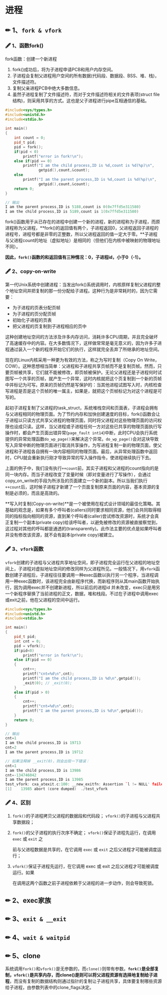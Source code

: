 # 进程

## ✏ 1、`fork & vfork`

### 🖋 1、函数fork\(\)

fork函数：创建一个新进程

1. fork\(\)成功后，将为子进程申请PCB和用户内存空间。
2. 子进程会复制父进程用户空间的所有数据\(代码段、数据段、BSS、堆、栈\)，文件描述符。
3. 复制父亲进程PCB中绝大多数信息。
4. 虽然子进程复制了文件描述符，而对于文件描述符相关的文件表项\(struct file结构\)，则采用共享的方式。这也是父子进程进行pipe互相通信的基础。

```cpp
#include<sys/types.h>
#include<unistd.h>
#include<stdio.h>
 
int main()
{
    int count = 0;
    pid_t pid;
    pid = fork();
    if(pid < 0)
        printf("error in fork!\n");
    else if(pid == 0)
        printf("I am the child process,ID is %d,count is %d(%p)\n",
               getpid(),count,&count);
    else 
        printf("I am the parent process,ID is %d,count is %d(%p)\n",
               getpid(),count,&count);
    return 0;
}

// 输出
I am the parent process,ID is 5188,count is 0(0x7ffd5e311580)
I am the child process,ID is 5189,count is 1(0x7ffd5e311580)
```

fork\(\)函数用于从已存在的进程中创建一个新的进程，新的进程称为子进程，而原进程称为父进程，**fork\(\)的返回值有两个，子进程返回0，父进程返回子进程的进程号，进程号都是非零的正整数，所以父进程返回的值一定大于零。**子进程与父进程count的地址（虚拟地址）是相同的（但他们在内核中被映射的物理地址不同）。

**因此，`fork()`函数的和返回值有三种情况：0，子进程id，小于0（-1）。**

### 🖋 2、copy-on-write

第一代Unix系统中创建进程：当发出fork\(\)系统调用时，内核原样复制父进程的整个地址空间并把复制的那一份分配给子进程。这种行为是非常耗时的，因为它需要：

* 为子进程的页表分配页帧
* 为子进程的页分配页帧
* 初始化子进程的页表
* 把父进程的页复制到子进程相应的页中

这种创建地址空间的方法涉及许多内存访问，消耗许多CPU周期，并且完全破坏了高速缓存中的内容。在大多数情况下，这样做常常是毫无意义的，因为许多子进程通过装入一个新的程序开始它们的执行，这样就完全丢弃了所继承的地址空间。

现在的Linux内核采用一种更为有效的方法，称之为写时复制（Copy On Write，COW）。这种思想相当简单：父进程和子进程共享页帧而不是复制页帧。然而，只要页帧被共享，它们就不能被修改，即页帧被保护。无论父进程还是子进程何时试图写一个共享的页帧，就产生一个异常，这时内核就把这个页复制到一个新的页帧中并标记为可写。原来的页帧仍然是写保护的：当其他进程试图写入时，内核检查写进程是否是这个页帧的唯一属主，如果是，就把这个页帧标记为对这个进程是可写的。

起初子进程复制了父进程的task\_struct，系统堆栈空间和页面表，子进程会拥有与父进程相同的物理页面。为了节约内存和加快创建速度的目标，fork\(\)函数会让子进程以只读方式共享父进程的物理页面，同时将父进程对这些物理页面的访问权限也设成只读。这样，当父进程或子进程任何一方对这些已共享的物理页面执行写操作时，都会产生页面出错异常\(`page_fault int14`\)中断，此时CPU会执行系统提供的异常处理函数`do_wp_page()`来解决这个异常。`do_wp_page()`会对这块导致写入异常中断的物理页面进行取消共享操作，为写进程复制一新的物理页面，使父进程和子进程各自拥有一块内容相同的物理页面。最后，从异常处理函数中返回时，CPU就会重新执行刚才导致异常的写入操作指令，使进程继续执行下去。

上面的例子中，我们没有执行`++count`前，其实子进程和父进程的count指向的是同一块内存。而当子进程改变了变量时候（即对变量进行了写操作），会通过copy\_on\_write的手段为所涉及的页面建立一个新的副本。所以当我们执行`++count`后，这时候子进程才新建了一个页面复制原来页面的内容，基本资源的复制是必须的，而且是高效的。

**写入时复制\(Copy-on-write\)**是一个被使用在程式设计领域的最佳化策略。其基础的观念是，如果有多个呼叫者\(callers\)同时要求相同资源，他们会共同取得相同的指标指向相同的资源，直到某个呼叫者\(caller\)尝试修改资源时，系统才会真正复制一个副本\(private copy\)给该呼叫者，以避免被修改的资源被直接察觉到，这过程对其他的呼叫都是通透的\(transparently\)。此作法主要的优点是如果呼叫者并没有修改该资源，就不会有副本\(private copy\)被建立。

### 🖋 3、`vfork`函数

`vfork`创建的子进程与父进程共享地址空间，即子进程完全运行在父进程的地址空间上，子进程对虚拟地址空间的修改同样为父进程所见。一般情况下，用`vfork`函数创建子进程后，子进程往往要调用一种exec函数以执行另一个程序，当进程调用一种exec函数时，该进程完全由新程序代换，而新程序则从其main函数开始执行，因为调用exec并不创建新进程，所以前后的进程id 并未改变，exec只是用另一个新程序替换了当前进程的正文，数据，堆和栈段。不过在子进程中调用exec或exit之前，他在父进程的空间中运行。

```cpp
#include<sys/types.h>
#include<unistd.h>
#include<stdio.h>

int main()
{
    pid_t pid;
    int cnt = 0;
    pid = vfork();
    if(pid<0)
        printf("error in fork!\n");
    else if(pid == 0)
    {
        cnt++;
        printf("cnt=%d\n",cnt);
        printf("I am the child process,ID is %d\n",getpid());
        _exit(0); // _exit(0);
    }
    else if(pid > 0)
    {
        cnt++;
        printf("cnt=%d\n",cnt);
        printf("I am the parent process,ID is %d\n",getpid());
    }
    return 0;
}

// 输出
cnt=1
I am the child process,ID is 19713
cnt=2
I am the parent process,ID is 19712

// 如果注释掉 __exit(0)，则会出现一下错误：
cnt=1
I am the child process,ID is 13986
cnt=-134746042
I am the parent process,ID is 13985
test_vfork: cxa_atexit.c:100: __new_exitfn: Assertion `l != NULL' failed.
[1]    13985 abort (core dumped)  ./test_vfork
```

### 🖋 4、区别

1. `fork()`的子进程拷贝父进程的数据段和代码段； `vfork()`的子进程与父进程共享数据段；
2. `fork()`的父子进程的执行次序不确定； `vfork()`保证子进程先运行，在调用 `exec` 或 `exit` 之

   前与父进程数据是共享的，在它调用 `exec` 或 `exit` 之后父进程才可能被调度运行；

3. `vfork()`保证子进程先运行，在它调用 exec 或 exit 之后父进程才可能被调度运行。如果

   在调用这两个函数之前子进程依赖于父进程的进一步动作，则会导致死锁。

## ✏ 2、exec家族

## ✏ 3、`exit & __exit`

## ✏ 4、`wait & waitpid`

## ✏ 5、clone

系统调用`fork()`和`vfork()`是无参数的，而`clone()`则带有参数。**`fork()`是全部复制，`vfork()`是共享内存，而clone\(\)是则可以将父进程资源有选择地复制给子进程**，而没有复制的数据结构则通过指针的复制让子进程共享，具体要复制哪些资源给子进程，由参数列表中的clone\_flags决定。

